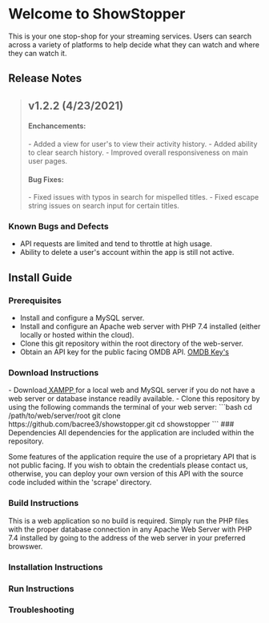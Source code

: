 # Welcome to ShowStopper
This is your one stop-shop for your streaming services. Users can search across a variety of platforms to help decide what they can watch and where they can watch it.

## Release Notes
<blockquote>
  <h2>v1.2.2 (4/23/2021)</h2>
  <h4>Enchancements:</h4>
  - Added a view for user's to view their activity history.</li>
  - Added ability to clear search history.</li>
  - Improved overall responsiveness on main user pages.</li>
  <h4>Bug Fixes:</h4>
  - Fixed issues with typos in search for mispelled titles.
  - Fixed escape string issues on search input for certain titles.
</blockquote>

### Known Bugs and Defects
- API requests are limited and tend to throttle at high usage.
- Ability to delete a user's account within the app is still not active.

## Install Guide
### Prerequisites
- Install and configure a MySQL server.
- Install and configure an Apache web server with PHP 7.4 installed (either locally or hosted within the cloud).
- Clone this git repository within the root directory of the web-server.
- Obtain an API key for the public facing OMDB API. <a href = "http://www.omdbapi.com/apikey.aspx">OMDB Key's</a>
<h3>Download Instructions</h3>
- Download<a href = "https://www.apachefriends.org/download.html"> XAMPP </a>for a local web and MySQL server if you do not have a web server or database instance readily available.
- Clone this repository by using the following commands the terminal of your web server:
```bash
cd /path/to/web/server/root
git clone https://github.com/bacree3/showstopper.git
cd showstopper
```
### Dependencies
All dependencies for the application are included within the repository.

Some features of the application require the use of a proprietary API that is not public facing. If you wish to obtain the credentials please contact us, otherwise, you can deploy your own version of this API with the source code included within the 'scrape' directory.
### Build Instructions
This is a web application so no build is required. Simply run the PHP files with the proper database connection in any Apache Web Server with PHP 7.4 installed by going to the address of the web server in your preferred browswer.
### Installation Instructions
### Run Instructions
### Troubleshooting
